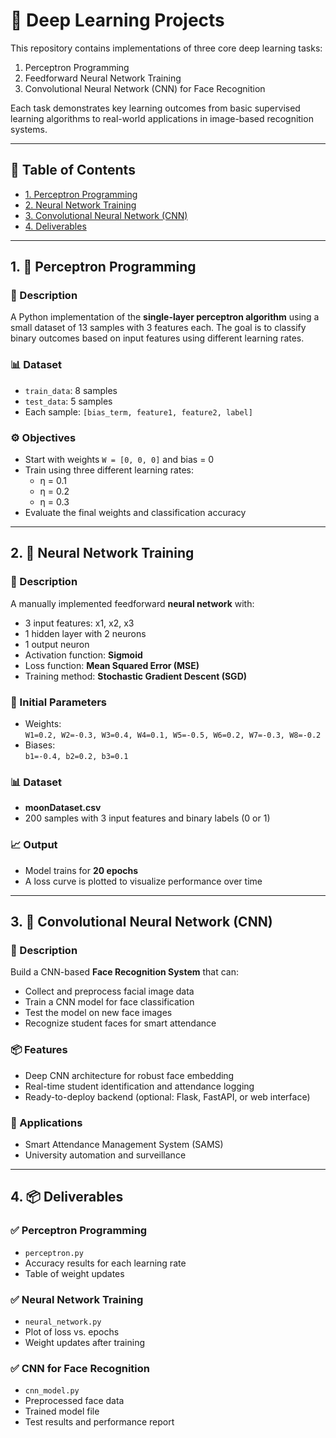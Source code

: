 # 🧠 Deep Learning Projects

This repository contains implementations of three core deep learning tasks:  
1. Perceptron Programming  
2. Feedforward Neural Network Training  
3. Convolutional Neural Network (CNN) for Face Recognition  

Each task demonstrates key learning outcomes from basic supervised learning algorithms to real-world applications in image-based recognition systems.

---

## 📘 Table of Contents

- [1. Perceptron Programming](#1-perceptron-programming)
- [2. Neural Network Training](#2-neural-network-training)
- [3. Convolutional Neural Network (CNN)](#3-convolutional-neural-network-cnn)
- [4. Deliverables](#4-deliverables)

---

## 1. 📌 Perceptron Programming

### 📝 Description

A Python implementation of the **single-layer perceptron algorithm** using a small dataset of 13 samples with 3 features each. The goal is to classify binary outcomes based on input features using different learning rates.

### 📊 Dataset

- `train_data`: 8 samples  
- `test_data`: 5 samples  
- Each sample: `[bias_term, feature1, feature2, label]`

### ⚙️ Objectives

- Start with weights `W = [0, 0, 0]` and bias = 0
- Train using three different learning rates:
  - η = 0.1  
  - η = 0.2  
  - η = 0.3
- Evaluate the final weights and classification accuracy

---

## 2. 🔁 Neural Network Training

### 📝 Description

A manually implemented feedforward **neural network** with:
- 3 input features: x1, x2, x3  
- 1 hidden layer with 2 neurons  
- 1 output neuron  
- Activation function: **Sigmoid**  
- Loss function: **Mean Squared Error (MSE)**  
- Training method: **Stochastic Gradient Descent (SGD)**

### 🔢 Initial Parameters

- Weights:  
  `W1=0.2, W2=-0.3, W3=0.4, W4=0.1, W5=-0.5, W6=0.2, W7=-0.3, W8=-0.2`  
- Biases:  
  `b1=-0.4, b2=0.2, b3=0.1`

### 📊 Dataset

- **moonDataset.csv**  
- 200 samples with 3 input features and binary labels (0 or 1)

### 📈 Output

- Model trains for **20 epochs**
- A loss curve is plotted to visualize performance over time

---

## 3. 🧠 Convolutional Neural Network (CNN)

### 📝 Description

Build a CNN-based **Face Recognition System** that can:
- Collect and preprocess facial image data
- Train a CNN model for face classification
- Test the model on new face images
- Recognize student faces for smart attendance

### 📦 Features

- Deep CNN architecture for robust face embedding
- Real-time student identification and attendance logging
- Ready-to-deploy backend (optional: Flask, FastAPI, or web interface)

### 🎯 Applications

- Smart Attendance Management System (SAMS)
- University automation and surveillance

---

## 4. 📦 Deliverables

### ✅ Perceptron Programming
- `perceptron.py`
- Accuracy results for each learning rate
- Table of weight updates

### ✅ Neural Network Training
- `neural_network.py`
- Plot of loss vs. epochs
- Weight updates after training

### ✅ CNN for Face Recognition
- `cnn_model.py`
- Preprocessed face data
- Trained model file
- Test results and performance report
